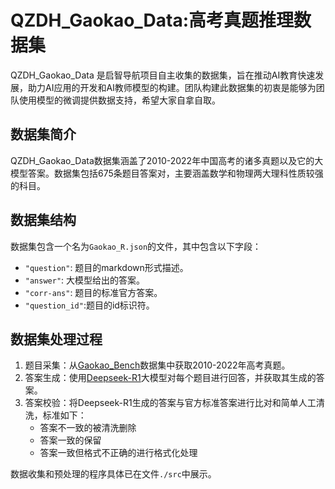 # QZDH_Gaokao_Data:高考真题推理数据集
QZDH_Gaokao_Data 是启智导航项目自主收集的数据集，旨在推动AI教育快速发展，助力AI应用的开发和AI教师模型的构建。团队构建此数据集的初衷是能够为团队使用模型的微调提供数据支持，希望大家自拿自取。

## 数据集简介
QZDH_Gaokao_Data数据集涵盖了2010-2022年中国高考的诸多真题以及它的大模型答案。数据集包括675条题目答案对，主要涵盖数学和物理两大理科性质较强的科目。

## 数据集结构
数据集包含一个名为`Gaokao_R.json`的文件，其中包含以下字段：

- `"question"`: 题目的markdown形式描述。
- `"answer"`: 大模型给出的答案。
- `"corr-ans"`: 题目的标准官方答案。
- `"question_id"`:题目的id标识符。

## 数据集处理过程
1. 题目采集：从[Gaokao_Bench](https://github.com/OpenLMLab/GAOKAO-Bench)数据集中获取2010-2022年高考真题。
2. 答案生成：使用[Deepseek-R1](https://github.com/deepseek-ai/DeepSeek-R1)大模型对每个题目进行回答，并获取其生成的答案。
3. 答案校验：将Deepseek-R1生成的答案与官方标准答案进行比对和简单人工清洗，标准如下：
    - 答案不一致的被清洗删除
    - 答案一致的保留
    - 答案一致但格式不正确的进行格式化处理

数据收集和预处理的程序具体已在文件`./src`中展示。
